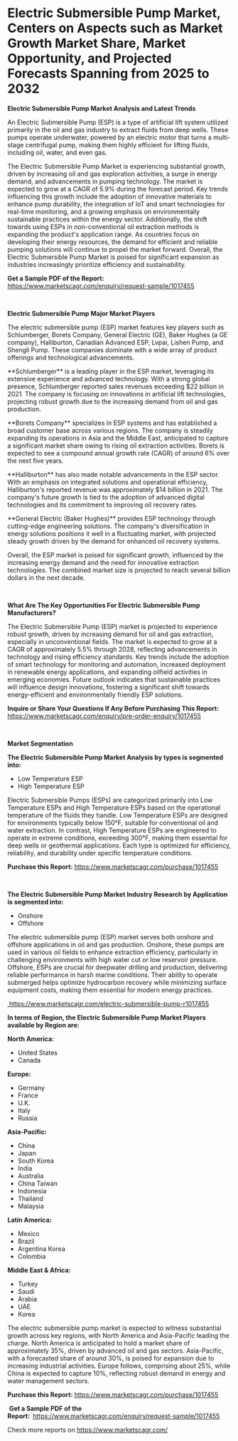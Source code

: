 <p><h1>Electric Submersible Pump Market, Centers on Aspects such as Market Growth Market Share, Market Opportunity, and Projected Forecasts Spanning from 2025 to 2032</h1></p><p><strong>Electric Submersible Pump Market Analysis and Latest Trends</strong></p>
<p><p>An Electric Submersible Pump (ESP) is a type of artificial lift system utilized primarily in the oil and gas industry to extract fluids from deep wells. These pumps operate underwater, powered by an electric motor that turns a multi-stage centrifugal pump, making them highly efficient for lifting fluids, including oil, water, and even gas.</p><p>The Electric Submersible Pump Market is experiencing substantial growth, driven by increasing oil and gas exploration activities, a surge in energy demand, and advancements in pumping technology. The market is expected to grow at a CAGR of 5.9% during the forecast period. Key trends influencing this growth include the adoption of innovative materials to enhance pump durability, the integration of IoT and smart technologies for real-time monitoring, and a growing emphasis on environmentally sustainable practices within the energy sector. Additionally, the shift towards using ESPs in non-conventional oil extraction methods is expanding the product's application range. As countries focus on developing their energy resources, the demand for efficient and reliable pumping solutions will continue to propel the market forward. Overall, the Electric Submersible Pump Market is poised for significant expansion as industries increasingly prioritize efficiency and sustainability.</p></p>
<p><strong>Get a Sample PDF of the Report:&nbsp;</strong> <a href="https://www.marketscagr.com/enquiry/request-sample/1017455?utm_campaign=2319&utm_medium=2&utm_source=Github&utm_content=ia&utm_term=23022025&utm_id=electric-submersible-pump">https://www.marketscagr.com/enquiry/request-sample/1017455</a></p>
<p>&nbsp;</p>
<p><strong>Electric Submersible Pump Major Market Players</strong></p>
<p><p>The electric submersible pump (ESP) market features key players such as Schlumberger, Borets Company, General Electric (GE), Baker Hughes (a GE company), Halliburton, Canadian Advanced ESP, Lvpai, Lishen Pump, and Shengli Pump. These companies dominate with a wide array of product offerings and technological advancements.</p><p>**Schlumberger** is a leading player in the ESP market, leveraging its extensive experience and advanced technology. With a strong global presence, Schlumberger reported sales revenues exceeding $22 billion in 2021. The company is focusing on innovations in artificial lift technologies, projecting robust growth due to the increasing demand from oil and gas production.</p><p>**Borets Company** specializes in ESP systems and has established a broad customer base across various regions. The company is steadily expanding its operations in Asia and the Middle East, anticipated to capture a significant market share owing to rising oil extraction activities. Borets is expected to see a compound annual growth rate (CAGR) of around 6% over the next five years.</p><p>**Halliburton** has also made notable advancements in the ESP sector. With an emphasis on integrated solutions and operational efficiency, Halliburton's reported revenue was approximately $14 billion in 2021. The company's future growth is tied to the adoption of advanced digital technologies and its commitment to improving oil recovery rates.</p><p>**General Electric (Baker Hughes)** provides ESP technology through cutting-edge engineering solutions. The company's diversification in energy solutions positions it well in a fluctuating market, with projected steady growth driven by the demand for enhanced oil recovery systems.</p><p>Overall, the ESP market is poised for significant growth, influenced by the increasing energy demand and the need for innovative extraction technologies. The combined market size is projected to reach several billion dollars in the next decade.</p></p>
<p>&nbsp;</p>
<p><strong>What Are The Key Opportunities For Electric Submersible Pump Manufacturers?</strong></p>
<p><p>The Electric Submersible Pump (ESP) market is projected to experience robust growth, driven by increasing demand for oil and gas extraction, especially in unconventional fields. The market is expected to grow at a CAGR of approximately 5.5% through 2028, reflecting advancements in technology and rising efficiency standards. Key trends include the adoption of smart technology for monitoring and automation, increased deployment in renewable energy applications, and expanding oilfield activities in emerging economies. Future outlook indicates that sustainable practices will influence design innovations, fostering a significant shift towards energy-efficient and environmentally friendly ESP solutions.</p></p>
<p><strong>Inquire or Share Your Questions If Any Before Purchasing This Report:</strong> <a href="https://www.marketscagr.com/enquiry/pre-order-enquiry/1017455?utm_campaign=2319&utm_medium=2&utm_source=Github&utm_content=ia&utm_term=23022025&utm_id=electric-submersible-pump">https://www.marketscagr.com/enquiry/pre-order-enquiry/1017455</a></p>
<p>&nbsp;</p>
<p><strong>Market Segmentation</strong></p>
<p><strong>The Electric Submersible Pump Market Analysis by types is segmented into:</strong></p>
<p><ul><li>Low Temperature ESP</li><li>High Temperature ESP</li></ul></p>
<p><p>Electric Submersible Pumps (ESPs) are categorized primarily into Low Temperature ESPs and High Temperature ESPs based on the operational temperature of the fluids they handle. Low Temperature ESPs are designed for environments typically below 150°F, suitable for conventional oil and water extraction. In contrast, High Temperature ESPs are engineered to operate in extreme conditions, exceeding 300°F, making them essential for deep wells or geothermal applications. Each type is optimized for efficiency, reliability, and durability under specific temperature conditions.</p></p>
<p><strong>Purchase this Report:&nbsp;</strong><a href="https://www.marketscagr.com/purchase/1017455?utm_campaign=2319&utm_medium=2&utm_source=Github&utm_content=ia&utm_term=23022025&utm_id=electric-submersible-pump">https://www.marketscagr.com/purchase/1017455</a></p>
<p>&nbsp;</p>
<p><strong>The Electric Submersible Pump Market Industry Research by Application is segmented into:</strong></p>
<p><ul><li>Onshore</li><li>Offshore</li></ul></p>
<p><p>The electric submersible pump (ESP) market serves both onshore and offshore applications in oil and gas production. Onshore, these pumps are used in various oil fields to enhance extraction efficiency, particularly in challenging environments with high water cut or low reservoir pressure. Offshore, ESPs are crucial for deepwater drilling and production, delivering reliable performance in harsh marine conditions. Their ability to operate submerged helps optimize hydrocarbon recovery while minimizing surface equipment costs, making them essential for modern energy practices.</p></p>
<p><a href="https://www.marketscagr.com/electric-submersible-pump-r1017455?utm_campaign=2319&utm_medium=2&utm_source=Github&utm_content=ia&utm_term=23022025&utm_id=electric-submersible-pump">&nbsp;https://www.marketscagr.com/electric-submersible-pump-r1017455</a></p>
<p><strong>In terms of Region, the Electric Submersible Pump Market Players available by Region are:</strong></p>
<p>
    <p> <strong> North America: </strong>
        <ul>
            <li>United States</li>
            <li>Canada</li>
        </ul>
        </p> 
    <p> <strong> Europe: </strong>
        <ul>
            <li>Germany</li>
            <li>France</li>
            <li>U.K.</li>
            <li>Italy</li>
            <li>Russia</li>
        </ul>
        </p> 
    <p> <strong> Asia-Pacific: </strong>
        <ul>
            <li>China</li>
            <li>Japan</li>
            <li>South Korea</li>
            <li>India</li>
            <li>Australia</li>
            <li>China Taiwan</li>
            <li>Indonesia</li>
            <li>Thailand</li>
            <li>Malaysia</li>
        </ul>
        </p> 
    <p> <strong> Latin America: </strong>
        <ul>
            <li>Mexico</li>
            <li>Brazil</li>
            <li>Argentina Korea</li>
            <li>Colombia</li>
        </ul>
        </p> 
    <p> <strong> Middle East & Africa: </strong>
        <ul>
            <li>Turkey</li>
            <li>Saudi</li>
            <li>Arabia</li>
            <li>UAE</li>
            <li>Korea</li>
        </ul>
    </p>
    </p>
<p><p>The electric submersible pump market is expected to witness substantial growth across key regions, with North America and Asia-Pacific leading the charge. North America is anticipated to hold a market share of approximately 35%, driven by advanced oil and gas sectors. Asia-Pacific, with a forecasted share of around 30%, is poised for expansion due to increasing industrial activities. Europe follows, comprising about 25%, while China is expected to capture 10%, reflecting robust demand in energy and water management sectors.</p></p>
<p><strong>Purchase this Report: </strong><a href="https://www.marketscagr.com/purchase/1017455?utm_campaign=2319&utm_medium=2&utm_source=Github&utm_content=ia&utm_term=23022025&utm_id=electric-submersible-pump">https://www.marketscagr.com/purchase/1017455</a></p>
<p>&nbsp;<strong>Get a Sample PDF of the Report:&nbsp;&nbsp;</strong><a href="https://www.marketscagr.com/enquiry/request-sample/1017455?utm_campaign=2319&utm_medium=2&utm_source=Github&utm_content=ia&utm_term=23022025&utm_id=electric-submersible-pump">https://www.marketscagr.com/enquiry/request-sample/1017455</a></p>
<p><strong></strong></p>
<p>Check more reports on <a href="https://www.marketscagr.com/?utm_campaign=2319&utm_medium=2&utm_source=Github&utm_content=ia&utm_term=23022025&utm_id=electric-submersible-pump">https://www.marketscagr.com/</a></p>